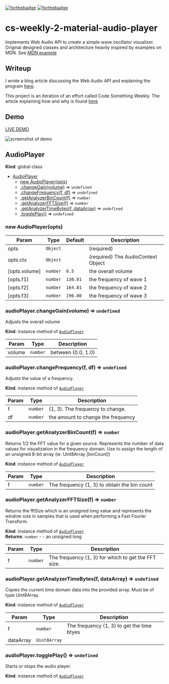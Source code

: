 [![forthebadge](https://forthebadge.com/images/badges/fuck-it-ship-it.svg)](https://forthebadge.com)
[![forthebadge](https://forthebadge.com/images/badges/built-with-love.svg)](https://forthebadge.com)
# cs-weekly-2-material-audio-player
Implements Web Audio API to create a simple wave oscillator visualizer. Original designed classes and architecture heavily inspired by examples on MDN.
See [MDN example](https://developer.mozilla.org/en-US/docs/Web/API/Web_Audio_API/Controlling_multiple_parameters_with_ConstantSourceNode)

## Writeup

I wrote a blog article discussing the Web Audio API and explaining
the program [here](https://medium.com/@vapurrmaid/c-s-weekly-2-material-wave-visualizer-and-the-web-audio-api-5a16c2af4d3b).

This project is an iteration of an effort called Code Something Weekly. The
article explaining how and why is found [here](https://medium.com/@vapurrmaid/code-something-weekly-how-and-why-44640d279ca1)

## Demo

[LIVE DEMO](https://codepen.io/vapurrmaid/pen/KBmdXz)


![screenshot of demo](https://raw.githubusercontent.com/vapurrmaid/cs-weekly-2-material-audio-player/master/assets/demo.PNG)


<a name="AudioPlayer"></a>

## AudioPlayer
**Kind**: global class  

* [AudioPlayer](#AudioPlayer)
    * [new AudioPlayer(opts)](#new_AudioPlayer_new)
    * [.changeGain(volume)](#AudioPlayer+changeGain) ⇒ <code>undefined</code>
    * [.changeFrequency(f, df)](#AudioPlayer+changeFrequency) ⇒ <code>undefined</code>
    * [.getAnalyzerBinCount(f)](#AudioPlayer+getAnalyzerBinCount) ⇒ <code>number</code>
    * [.getAnalyzerFFTSize(f)](#AudioPlayer+getAnalyzerFFTSize) ⇒ <code>number</code>
    * [.getAnalyzerTimeBytes(f, dataArray)](#AudioPlayer+getAnalyzerTimeBytes) ⇒ <code>undefined</code>
    * [.togglePlay()](#AudioPlayer+togglePlay) ⇒ <code>undefined</code>

<a name="new_AudioPlayer_new"></a>

### new AudioPlayer(opts)

| Param | Type | Default | Description |
| --- | --- | --- | --- |
| opts | <code>Object</code> |  | (required) |
| opts.ctx | <code>Object</code> |  | (required) The AudioContext Object |
| [opts.volume] | <code>number</code> | <code>0.5</code> | the overall volume |
| [opts.f1] | <code>number</code> | <code>130.81</code> | the frequency of wave 1 |
| [opts.f2] | <code>number</code> | <code>164.81</code> | the frequency of wave 2 |
| [opts.f3] | <code>number</code> | <code>196.00</code> | the frequency of wave 3 |

<a name="AudioPlayer+changeGain"></a>

### audioPlayer.changeGain(volume) ⇒ <code>undefined</code>
Adjusts the overall volume

**Kind**: instance method of [<code>AudioPlayer</code>](#AudioPlayer)  

| Param | Type | Description |
| --- | --- | --- |
| volume | <code>number</code> | between (0.0, 1.0) |

<a name="AudioPlayer+changeFrequency"></a>

### audioPlayer.changeFrequency(f, df) ⇒ <code>undefined</code>
Adjusts the value of a frequency.

**Kind**: instance method of [<code>AudioPlayer</code>](#AudioPlayer)  

| Param | Type | Description |
| --- | --- | --- |
| f | <code>number</code> | (1, 3). The frequency to change. |
| df | <code>number</code> | the amount to change the frequency |

<a name="AudioPlayer+getAnalyzerBinCount"></a>

### audioPlayer.getAnalyzerBinCount(f) ⇒ <code>number</code>
Returns 1/2 the FFT value for a given source. Represents the number of
data values for visualization in the frequency domain.
Use to assign the length of an unsigned 8-bit array (ie: Uint8Array [binCount])

**Kind**: instance method of [<code>AudioPlayer</code>](#AudioPlayer)  

| Param | Type | Description |
| --- | --- | --- |
| f | <code>number</code> | The frequency (1, 3) to obtain the bin count |

<a name="AudioPlayer+getAnalyzerFFTSize"></a>

### audioPlayer.getAnalyzerFFTSize(f) ⇒ <code>number</code>
Returns the fftSize which is an unsigned long value
and represents the window size in samples that is used
when performing a Fast Fourier Transform.

**Kind**: instance method of [<code>AudioPlayer</code>](#AudioPlayer)  
**Returns**: <code>number</code> - - an unsigned long  

| Param | Type | Description |
| --- | --- | --- |
| f | <code>number</code> | The frequency (1, 3) for which to get the FFT size. |

<a name="AudioPlayer+getAnalyzerTimeBytes"></a>

### audioPlayer.getAnalyzerTimeBytes(f, dataArray) ⇒ <code>undefined</code>
Copies the current time domain data into the
provided array. Must be of type Uint8Array.

**Kind**: instance method of [<code>AudioPlayer</code>](#AudioPlayer)  

| Param | Type | Description |
| --- | --- | --- |
| f | <code>number</code> | The frequency (1, 3) to get the time btyes |
| dataArray | <code>Uint8Array</code> |  |

<a name="AudioPlayer+togglePlay"></a>

### audioPlayer.togglePlay() ⇒ <code>undefined</code>
Starts or stops the audio player.

**Kind**: instance method of [<code>AudioPlayer</code>](#AudioPlayer)
